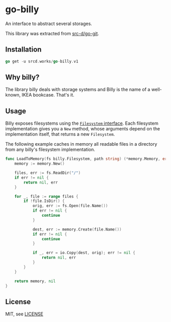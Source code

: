 # go-billy

An interface to abstract several storages.

This library was extracted from
[src-d/go-git](https://github.com/src-d/go-git).

## Installation

```go
go get -u srcd.works/go-billy.v1
```

## Why billy?

The library billy deals with storage systems and Billy is the name of a well-known, IKEA
bookcase. That's it.

## Usage

Billy exposes filesystems using the
[`Filesystem` interface](https://godoc.org/github.com/src-d/go-billy#Filesystem).
Each filesystem implementation gives you a `New` method, whose arguments depend on
the implementation itself, that returns a new `Filesystem`.

The following example caches in memory all readable files in a directory from any
billy's filesystem implementation.

```go
func LoadToMemory(fs billy.Filesystem, path string) (*memory.Memory, error) {
	memory := memory.New()

	files, err := fs.ReadDir("/")
	if err != nil {
		return nil, err
	}

	for _, file := range files {
		if !file.IsDir() {
			orig, err := fs.Open(file.Name())
			if err != nil {
				continue
			}

			dest, err := memory.Create(file.Name())
			if err != nil {
				continue
			}

			if _, err = io.Copy(dest, orig); err != nil {
				return nil, err
			}
		}
	}

	return memory, nil
}
```

## License

MIT, see [LICENSE](LICENSE)
